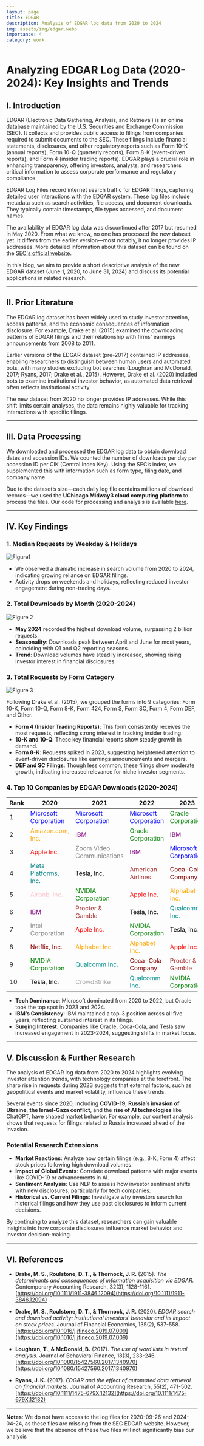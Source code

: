```yaml
---
layout: page
title: EDGAR 
description: Analysis of EDGAR log data from 2020 to 2024
img: assets/img/edgar.webp
importance: 4
category: work
---
```

# Analyzing EDGAR Log Data (2020-2024): Key Insights and Trends

## I. Introduction


EDGAR (Electronic Data Gathering, Analysis, and Retrieval) is an online database maintained by the U.S. Securities and Exchange Commission (SEC). It collects and provides public access to filings from companies required to submit documents to the SEC. These filings include financial statements, disclosures, and other regulatory reports such as Form 10-K (annual reports), Form 10-Q (quarterly reports), Form 8-K (event-driven reports), and Form 4 (insider trading reports). EDGAR plays a crucial role in enhancing transparency, offering investors, analysts, and researchers critical information to assess corporate performance and regulatory compliance.

EDGAR Log Files record internet search traffic for EDGAR filings, capturing detailed user interactions with the EDGAR system. These log files include metadata such as search activities, file access, and document downloads. They typically contain timestamps, file types accessed, and document names.

The availability of EDGAR log data was discontinued after 2017 but resumed in May 2020. From what we know, no one has processed the new dataset yet. It differs from the earlier version—most notably, it no longer provides IP addresses. More detailed information about this dataset can be found on the [SEC's official website](https://www.sec.gov).

In this blog, we aim to provide a short descriptive analysis of the new EDGAR dataset (June 1, 2020, to June 31, 2024) and discuss its potential applications in related research.

---

## II. Prior Literature
The EDGAR log dataset has been widely used to study investor attention, access patterns, and the economic consequences of information disclosure. For example, Drake et al. (2015) examined the downloading patterns of EDGAR filings and their relationship with firms' earnings announcements from 2008 to 2011.

Earlier versions of the EDGAR dataset (pre-2017) contained IP addresses, enabling researchers to distinguish between human users and automated bots, with many studies excluding bot searches (Loughran and McDonald, 2017; Ryans, 2017; Drake et al., 2015). However, Drake et al. (2020) included bots to examine institutional investor behavior, as automated data retrieval often reflects institutional activity.

The new dataset from 2020 no longer provides IP addresses. While this shift limits certain analyses, the data remains highly valuable for tracking interactions with specific filings.

---

## III. Data Processing


We downloaded and processed the EDGAR log data to obtain download dates and accession IDs. We counted the number of downloads per day per accession ID per CIK (Central Index Key). Using the SEC’s index, we supplemented this with information such as form type, filing date, and company name.

Due to the dataset’s size—each daily log file contains millions of download records—we used the **UChicago Midway3 cloud computing platform** to process the files. Our code for processing and analysis is available [here](https://github.com).

---

## IV. Key Findings

### 1. Median Requests by Weekday & Holidays


![Figure1](byweekday.png)  


- We observed a dramatic increase in search volume from 2020 to 2024, indicating growing reliance on EDGAR filings.
- Activity drops on weekends and holidays, reflecting reduced investor engagement during non-trading days.


### 2. Total Downloads by Month (2020-2024)


![Figure 2](bymonth.png)  


- **May 2024** recorded the highest download volume, surpassing 2 billion requests.
- **Seasonality**: Downloads peak between April and June for most years, coinciding with Q1 and Q2 reporting seasons.
- **Trend**: Download volumes have steadily increased, showing rising investor interest in financial disclosures.


### 3. Total Requests by Form Category

![Figure 3](byform.png)  


Following Drake et al. (2015), we grouped the forms into 9 categories: Form 10-K, Form 10-Q, Form 8-K, Form 424, Form S, Form SC, Form 4, Form DEF, and Other.  

- **Form 4 (Insider Trading Reports)**: This form consistently receives the most requests, reflecting strong interest in tracking insider trading.  
- **10-K and 10-Q**: These key financial reports show steady growth in demand.  
- **Form 8-K**: Requests spiked in 2023, suggesting heightened attention to event-driven disclosures like earnings announcements and mergers.  
- **DEF and SC Filings**: Though less common, these filings show moderate growth, indicating increased relevance for niche investor segments.
  

### 4. Top 10 Companies by EDGAR Downloads (2020-2024)

<table>
  <thead>
    <tr>
      <th>Rank</th>
      <th>2020</th>
      <th>2021</th>
      <th>2022</th>
      <th>2023</th>
      <th>2024</th>
    </tr>
  </thead>
  <tbody>
    <tr>
      <td>1</td>
      <td style="color: blue;">Microsoft Corporation</td>
      <td style="color: blue;">Microsoft Corporation</td>
      <td style="color: blue;">Microsoft Corporation</td>
      <td style="color: green;">Oracle Corporation</td>
      <td style="color: green;">Oracle Corporation</td>
    </tr>
    <tr>
      <td>2</td>
      <td style="color: orange;">Amazon.com, Inc.</td>
      <td style="color: purple;">IBM</td>
      <td style="color: green;">Oracle Corporation</td>
      <td style="color: purple;">IBM</td>
      <td style="color: purple;">IBM</td>
    </tr>
    <tr>
      <td>3</td>
      <td style="color: red;">Apple Inc.</td>
      <td style="color: gray;">Zoom Video Communications</td>
      <td style="color: purple;">IBM</td>
      <td style="color: blue;">Microsoft Corporation</td>
      <td style="color: blue;">Microsoft Corporation</td>
    </tr>
    <tr>
      <td>4</td>
      <td style="color: teal;">Meta Platforms, Inc.</td>
      <td style="color: black;">Tesla, Inc.</td>
      <td style="color: brown;">American Airlines</td>
      <td style="color: maroon;">Coca-Cola Company</td>
      <td style="color: black;">Tesla, Inc.</td>
    </tr>
    <tr>
      <td>5</td>
      <td style="color: pink;">Airbnb, Inc.</td>
      <td style="color: green;">NVIDIA Corporation</td>
      <td style="color: red;">Apple Inc.</td>
      <td style="color: orange;">Alphabet Inc.</td>
      <td style="color: maroon;">Coca-Cola Company</td>
    </tr>
    <tr>
      <td>6</td>
      <td style="color: purple;">IBM</td>
      <td style="color: brown;">Procter & Gamble</td>
      <td style="color: black;">Tesla, Inc.</td>
      <td style="color: darkcyan;">Qualcomm Inc.</td>
      <td style="color: gray;">Intel Corporation</td>
    </tr>
    <tr>
      <td>7</td>
      <td style="color: gray;">Intel Corporation</td>
      <td style="color: red;">Apple Inc.</td>
      <td style="color: green;">NVIDIA Corporation</td>
      <td style="color: black;">Tesla, Inc.</td>
      <td style="color: orange;">PepsiCo, Inc.</td>
    </tr>
    <tr>
      <td>8</td>
      <td style="color: darkred;">Netflix, Inc.</td>
      <td style="color: orange;">Alphabet Inc.</td>
      <td style="color: orange;">Alphabet Inc.</td>
      <td style="color: red;">Apple Inc.</td>
      <td style="color: darkred;">Netflix, Inc.</td>
    </tr>
    <tr>
      <td>9</td>
      <td style="color: green;">NVIDIA Corporation</td>
      <td style="color: darkcyan;">Qualcomm Inc.</td>
      <td style="color: maroon;">Coca-Cola Company</td>
      <td style="color: brown;">Procter & Gamble</td>
      <td style="color: green;">NVIDIA Corporation</td>
    </tr>
    <tr>
      <td>10</td>
      <td style="color: black;">Tesla, Inc.</td>
      <td style="color: darkgray;">CrowdStrike</td>
      <td style="color: darkcyan;">Qualcomm Inc.</td>
      <td style="color: green;">NVIDIA Corporation</td>
      <td style="color: darkcyan;">Qualcomm Inc.</td>
    </tr>
  </tbody>
</table>

- **Tech Dominance**: Microsoft dominated from 2020 to 2022, but Oracle took the top spot in 2023 and 2024.
- **IBM’s Consistency**: IBM maintained a top-3 position across all five years, reflecting sustained interest in its filings.
- **Surging Interest**: Companies like Oracle, Coca-Cola, and Tesla saw increased engagement in 2023-2024, suggesting shifts in market focus.

---

## V. Discussion & Further Research
The analysis of EDGAR log data from 2020 to 2024 highlights evolving investor attention trends, with technology companies at the forefront. The sharp rise in requests during 2023 suggests that external factors, such as geopolitical events and market volatility, influence these trends.

Several events since 2020, including **COVID-19**, **Russia’s invasion of Ukraine**, **the Israel-Gaza conflict**, and the **rise of AI technologies** like ChatGPT, have shaped market behavior. For example, our content analysis shows that requests for filings related to Russia increased ahead of the invasion.

### Potential Research Extensions

- **Market Reactions**: Analyze how certain filings (e.g., 8-K, Form 4) affect stock prices following high download volumes.
- **Impact of Global Events**: Correlate download patterns with major events like COVID-19 or advancements in AI.
- **Sentiment Analysis**: Use NLP to assess how investor sentiment shifts with new disclosures, particularly for tech companies.
- **Historical vs. Current Filings**: Investigate why investors search for historical filings and how they use past disclosures to inform current decisions.

By continuing to analyze this dataset, researchers can gain valuable insights into how corporate disclosures influence market behavior and investor decision-making.

---

## VI. References  
- **Drake, M. S., Roulstone, D. T., & Thornock, J. R.** (2015). *The determinants and consequences of information acquisition via EDGAR.* Contemporary Accounting Research, 32(3), 1128-1161. [https://doi.org/10.1111/1911-3846.12094](https://doi.org/10.1111/1911-3846.12094)  

- **Drake, M. S., Roulstone, D. T., & Thornock, J. R.** (2020). *EDGAR search and download activity: Institutional investors' behavior and its impact on stock prices.* Journal of Financial Economics, 135(2), 537-558. [https://doi.org/10.1016/j.jfineco.2019.07.009](https://doi.org/10.1016/j.jfineco.2019.07.009)  

- **Loughran, T., & McDonald, B.** (2017). *The use of word lists in textual analysis.* Journal of Behavioral Finance, 18(3), 233-246. [https://doi.org/10.1080/15427560.2017.1340970](https://doi.org/10.1080/15427560.2017.1340970)  

- **Ryans, J. K.** (2017). *EDGAR and the effect of automated data retrieval on financial markets.* Journal of Accounting Research, 55(2), 471-502. [https://doi.org/10.1111/1475-679X.12132](https://doi.org/10.1111/1475-679X.12132)  

---

**Notes**: We do not have access to the log files for 2020-09-26 and 2024-04-24, as these files are missing from the SEC EDGAR website. However, we believe that the absence of these two files will not significantly bias our analysis


